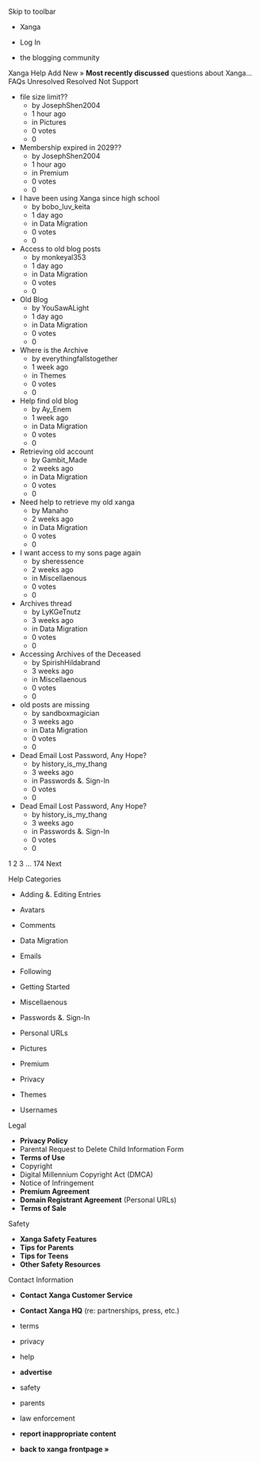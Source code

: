 Skip to toolbar

*   Xanga

*   Log In

*   the blogging community

Xanga Help Add New » **Most recently discussed** questions about Xanga… FAQs Unresolved Resolved Not Support

*   file size limit??
    *   by JosephShen2004
    *   1 hour ago
    *   in Pictures
    *   0 votes
    *   0
*   Membership expired in 2029??
    *   by JosephShen2004
    *   1 hour ago
    *   in Premium
    *   0 votes
    *   0
*   I have been using Xanga since high school
    *   by bobo\_luv\_keita
    *   1 day ago
    *   in Data Migration
    *   0 votes
    *   0
*   Access to old blog posts
    *   by monkeyal353
    *   1 day ago
    *   in Data Migration
    *   0 votes
    *   0
*   Old Blog
    *   by YouSawALight
    *   1 day ago
    *   in Data Migration
    *   0 votes
    *   0
*   Where is the Archive
    *   by everythingfallstogether
    *   1 week ago
    *   in Themes
    *   0 votes
    *   0
*   Help find old blog
    *   by Ay\_Enem
    *   1 week ago
    *   in Data Migration
    *   0 votes
    *   0
*   Retrieving old account
    *   by Gambit\_Made
    *   2 weeks ago
    *   in Data Migration
    *   0 votes
    *   0
*   Need help to retrieve my old xanga
    *   by Manaho
    *   2 weeks ago
    *   in Data Migration
    *   0 votes
    *   0
*   I want access to my sons page again
    *   by sheressence
    *   2 weeks ago
    *   in Miscellaenous
    *   0 votes
    *   0
*   Archives thread
    *   by LyKGeTnutz
    *   3 weeks ago
    *   in Data Migration
    *   0 votes
    *   0
*   Accessing Archives of the Deceased
    *   by SpirishHildabrand
    *   3 weeks ago
    *   in Miscellaenous
    *   0 votes
    *   0
*   old posts are missing
    *   by sandboxmagician
    *   3 weeks ago
    *   in Data Migration
    *   0 votes
    *   0
*   Dead Email Lost Password, Any Hope?
    *   by history\_is\_my\_thang
    *   3 weeks ago
    *   in Passwords &. Sign-In
    *   0 votes
    *   0
*   Dead Email Lost Password, Any Hope?
    *   by history\_is\_my\_thang
    *   3 weeks ago
    *   in Passwords &. Sign-In
    *   0 votes
    *   0

1 2 3 ... 174 Next

Help Categories

*   Adding &. Editing Entries
*   Avatars
*   Comments
*   Data Migration
*   Emails
*   Following
*   Getting Started
*   Miscellaenous

*   Passwords &. Sign-In
*   Personal URLs
*   Pictures
*   Premium
*   Privacy
*   Themes
*   Usernames

Legal

*   **Privacy Policy**
*   Parental Request to Delete Child Information Form
*   **Terms of Use**
*   Copyright
*   Digital Millennium Copyright Act (DMCA)
*   Notice of Infringement
*   **Premium Agreement**
*   **Domain Registrant Agreement** (Personal URLs)
*   **Terms of Sale**

Safety

*   **Xanga Safety Features**
*   **Tips for Parents**
*   **Tips for Teens**
*   **Other Safety Resources**

Contact Information

*   **Contact Xanga Customer Service**
*   **Contact Xanga HQ** (re: partnerships, press, etc.)

*   terms
*   privacy
*   help
*   **advertise**

*   safety
*   parents
*   law enforcement
*   **report inappropriate content**

*   **back to xanga frontpage »**